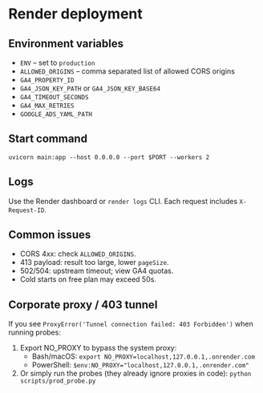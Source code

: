 # Render deployment

## Environment variables
- `ENV` – set to `production`
- `ALLOWED_ORIGINS` – comma separated list of allowed CORS origins
- `GA4_PROPERTY_ID`
- `GA4_JSON_KEY_PATH` or `GA4_JSON_KEY_BASE64`
- `GA4_TIMEOUT_SECONDS`
- `GA4_MAX_RETRIES`
- `GOOGLE_ADS_YAML_PATH`

## Start command
```
uvicorn main:app --host 0.0.0.0 --port $PORT --workers 2
```

## Logs
Use the Render dashboard or `render logs` CLI. Each request includes `X-Request-ID`.

## Common issues
- CORS 4xx: check `ALLOWED_ORIGINS`.
- 413 payload: result too large, lower `pageSize`.
- 502/504: upstream timeout; view GA4 quotas.
- Cold starts on free plan may exceed 50s.

## Corporate proxy / 403 tunnel
If you see `ProxyError('Tunnel connection failed: 403 Forbidden')` when running probes:
1. Export NO_PROXY to bypass the system proxy:
   - Bash/macOS: `export NO_PROXY=localhost,127.0.0.1,.onrender.com`
   - PowerShell: `$env:NO_PROXY="localhost,127.0.0.1,.onrender.com"`
2. Or simply run the probes (they already ignore proxies in code):
   `python scripts/prod_probe.py`
